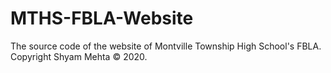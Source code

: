 # MTHS-FBLA-Website
The source code of the website of Montville Township High School's FBLA. 
Copyright Shyam Mehta © 2020. 
